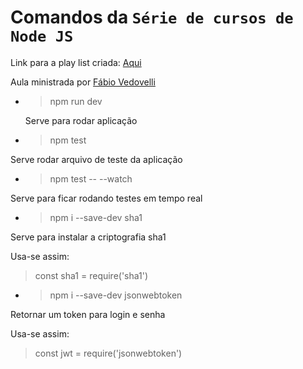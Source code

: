 #  Comandos da `Série de cursos de Node JS`

Link para a play list criada: [Aqui](https://www.youtube.com/playlist?list=PLGuGdcwBzUZt10zvj6_xuDeasOnXdWWnx)

Aula ministrada por [Fábio Vedovelli](https://www.youtube.com/channel/UC1PUtdA_NktdtmRpF_UGG_w)

* >npm run dev  

  Serve para rodar aplicação
    
 * >npm test 
 
 Serve rodar arquivo de teste da aplicação
 
 * >npm test -- --watch 
 
 Serve para ficar rodando testes em tempo real
 
 * >npm i --save-dev sha1
 
 Serve para instalar a criptografia sha1
 
 Usa-se assim:
   > const sha1 = require('sha1')

   
* >npm i --save-dev jsonwebtoken

Retornar um token para login e senha

Usa-se assim:
> const jwt = require('jsonwebtoken')

